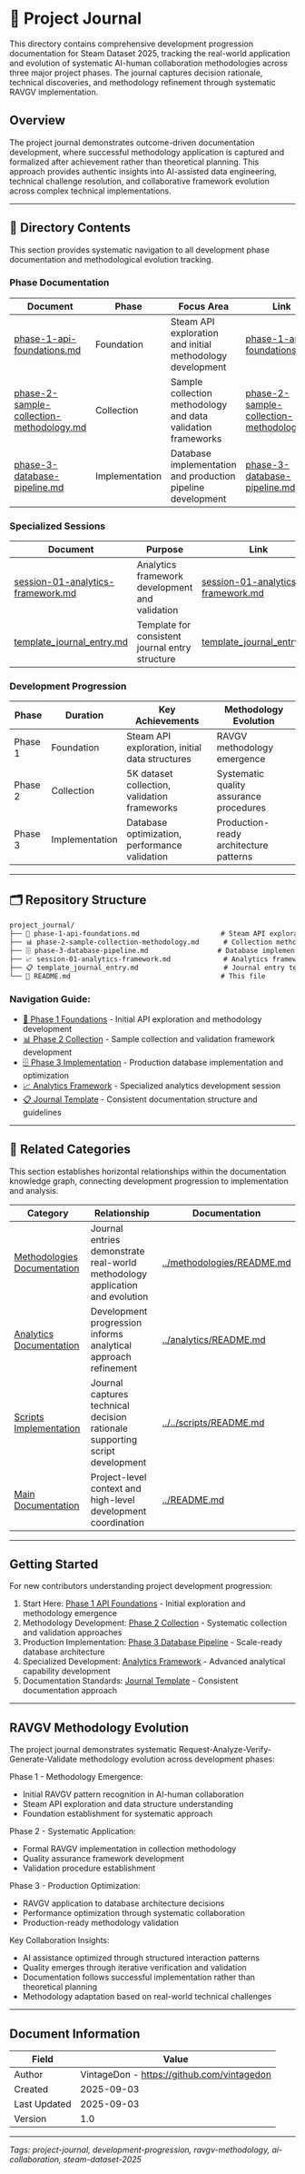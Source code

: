 <!--
---
title: "Project Journal"
description: "Development progression and methodology evolution documentation for Steam Dataset 2025, tracking real-world application of RAVGV methodology across API foundations, collection methodology, and database pipeline phases"
author: "VintageDon - https://github.com/vintagedon"
ai_contributor: "Claude Sonnet 4"
date: "2025-09-03"
version: "1.0"
status: "Published"
tags:
- type: [directory-overview/project-journal/development-progression]
- domain: [project-management/methodology-evolution/development-tracking]
- tech: [ravgv-methodology/steam-api/postgresql/ai-collaboration]
- phase: [phase-1/phase-2/phase-3]
related_documents:
- "[Analytics Documentation](../analytics/README.md)"
- "[Methodologies Documentation](../methodologies/README.md)"
- "[Main Documentation](../README.md)"
---
-->

# 📖 Project Journal

This directory contains comprehensive development progression documentation for Steam Dataset 2025, tracking the real-world application and evolution of systematic AI-human collaboration methodologies across three major project phases. The journal captures decision rationale, technical discoveries, and methodology refinement through systematic RAVGV implementation.

## Overview

The project journal demonstrates outcome-driven documentation development, where successful methodology application is captured and formalized after achievement rather than theoretical planning. This approach provides authentic insights into AI-assisted data engineering, technical challenge resolution, and collaborative framework evolution across complex technical implementations.

---

## 📁 Directory Contents

This section provides systematic navigation to all development phase documentation and methodological evolution tracking.

### Phase Documentation

| Document | Phase | Focus Area | Link |
|--------------|-----------|----------------|----------|
| [phase-1-api-foundations.md](phase-1-api-foundations.md) | Foundation | Steam API exploration and initial methodology development | [phase-1-api-foundations.md](phase-1-api-foundations.md) |
| [phase-2-sample-collection-methodology.md](phase-2-sample-collection-methodology.md) | Collection | Sample collection methodology and data validation frameworks | [phase-2-sample-collection-methodology.md](phase-2-sample-collection-methodology.md) |
| [phase-3-database-pipeline.md](phase-3-database-pipeline.md) | Implementation | Database implementation and production pipeline development | [phase-3-database-pipeline.md](phase-3-database-pipeline.md) |

### Specialized Sessions

| Document | Purpose | Link |
|--------------|-------------|----------|
| [session-01-analytics-framework.md](session-01-analytics-framework.md) | Analytics framework development and validation | [session-01-analytics-framework.md](session-01-analytics-framework.md) |
| [template_journal_entry.md](template_journal_entry.md) | Template for consistent journal entry structure | [template_journal_entry.md](template_journal_entry.md) |

### Development Progression

| Phase | Duration | Key Achievements | Methodology Evolution |
|-----------|--------------|---------------------|---------------------------|
| Phase 1 | Foundation | Steam API exploration, initial data structures | RAVGV methodology emergence |
| Phase 2 | Collection | 5K dataset collection, validation frameworks | Systematic quality assurance procedures |
| Phase 3 | Implementation | Database optimization, performance validation | Production-ready architecture patterns |

---

## 🗂️ Repository Structure

``` markdown
project_journal/
├── 🔬 phase-1-api-foundations.md                    # Steam API exploration and methodology emergence
├── 📊 phase-2-sample-collection-methodology.md      # Collection methodology and validation development
├── 🗄️ phase-3-database-pipeline.md                 # Database implementation and optimization
├── 📈 session-01-analytics-framework.md             # Analytics framework development
├── 📋 template_journal_entry.md                     # Journal entry template and guidelines
└── 📖 README.md                                     # This file
```

### Navigation Guide:

- [🔬 Phase 1 Foundations](phase-1-api-foundations.md) - Initial API exploration and methodology development
- [📊 Phase 2 Collection](phase-2-sample-collection-methodology.md) - Sample collection and validation framework development  
- [🗄️ Phase 3 Implementation](phase-3-database-pipeline.md) - Production database implementation and optimization
- [📈 Analytics Framework](session-01-analytics-framework.md) - Specialized analytics development session
- [📋 Journal Template](template_journal_entry.md) - Consistent documentation structure and guidelines

---

## 🔗 Related Categories

This section establishes horizontal relationships within the documentation knowledge graph, connecting development progression to implementation and analysis.

| Category | Relationship | Documentation |
|--------------|------------------|-------------------|
| [Methodologies Documentation](../methodologies/README.md) | Journal entries demonstrate real-world methodology application and evolution | [../methodologies/README.md](../methodologies/README.md) |
| [Analytics Documentation](../analytics/README.md) | Development progression informs analytical approach refinement | [../analytics/README.md](../analytics/README.md) |
| [Scripts Implementation](../../scripts/README.md) | Journal captures technical decision rationale supporting script development | [../../scripts/README.md](../../scripts/README.md) |
| [Main Documentation](../README.md) | Project-level context and high-level development coordination | [../README.md](../README.md) |

---

## Getting Started

For new contributors understanding project development progression:

1. Start Here: [Phase 1 API Foundations](phase-1-api-foundations.md) - Initial exploration and methodology emergence
2. Methodology Development: [Phase 2 Collection](phase-2-sample-collection-methodology.md) - Systematic collection and validation approaches
3. Production Implementation: [Phase 3 Database Pipeline](phase-3-database-pipeline.md) - Scale-ready database architecture
4. Specialized Development: [Analytics Framework](session-01-analytics-framework.md) - Advanced analytical capability development
5. Documentation Standards: [Journal Template](template_journal_entry.md) - Consistent documentation approach

---

## RAVGV Methodology Evolution

The project journal demonstrates systematic Request-Analyze-Verify-Generate-Validate methodology evolution across development phases:

Phase 1 - Methodology Emergence:

- Initial RAVGV pattern recognition in AI-human collaboration
- Steam API exploration and data structure understanding
- Foundation establishment for systematic approach

Phase 2 - Systematic Application:  

- Formal RAVGV implementation in collection methodology
- Quality assurance framework development
- Validation procedure establishment

Phase 3 - Production Optimization:

- RAVGV application to database architecture decisions
- Performance optimization through systematic collaboration
- Production-ready methodology validation

Key Collaboration Insights:

- AI assistance optimized through structured interaction patterns
- Quality emerges through iterative verification and validation
- Documentation follows successful implementation rather than theoretical planning
- Methodology adaptation based on real-world technical challenges

---

## Document Information

| Field | Value |
|-----------|-----------|
| Author | VintageDon - <https://github.com/vintagedon> |
| Created | 2025-09-03 |
| Last Updated | 2025-09-03 |
| Version | 1.0 |

---
*Tags: project-journal, development-progression, ravgv-methodology, ai-collaboration, steam-dataset-2025*
